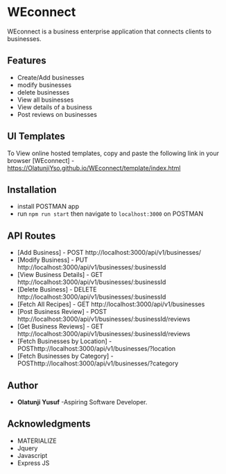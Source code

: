 # WEconnect
WEconnect is a business enterprise application that connects clients to businesses.

## Features
- Create/Add businesses
- modify businesses
- delete businesses
- View all businesses
- View details of a business
- Post reviews on businesses


## UI Templates
To View online hosted templates, copy and paste the following link in your browser
[WEconnect] - https://OlatunjiYso.github.io/WEconnect/template/index.html 

## Installation
- install POSTMAN app
- run `npm run start` then navigate to `localhost:3000` on POSTMAN

## API Routes
* [Add Business] - POST http://localhost:3000/api/v1/businesses/
* [Modify Business] - PUT http://localhost:3000/api/v1/businesses/:businessId
* [View Business Details] - GET http://localhost:3000/api/v1/businesses/:businessId
* [Delete Business] - DELETE http://localhost:3000/api/v1/businesses/:businessId
* [Fetch All Recipes] - GET http://localhost:3000/api/v1/businesses
* [Post Business Review] - POST http://localhost:3000/api/v1/businesses/:businessId/reviews
* [Get Business Reviews] - GET  http://localhost:3000/api/v1/businesses/:businessId/reviews
* [Fetch Businesses by Location] - POSThttp://localhost:3000/api/v1/businesses/?location
* [Fetch Businesses by Category] - POSThttp://localhost:3000/api/v1/businesses/?category

## Author
* **Olatunji Yusuf** -Aspiring Software Developer.

## Acknowledgments
* MATERIALIZE
* Jquery
* Javascript
* Express JS